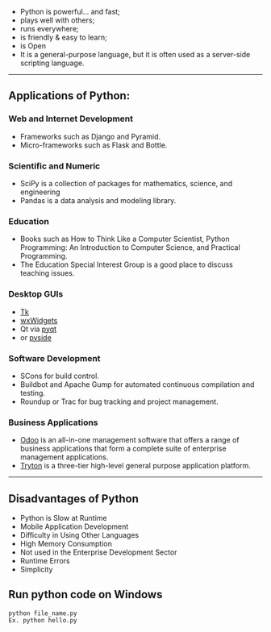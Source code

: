- Python is powerful... and fast;
- plays well with others;
- runs everywhere;
- is friendly & easy to learn;
- is Open
- It is a general-purpose language, but it is often used as a server-side scripting language.
<hr>

## Applications of Python:
### Web and Internet Development
  <ul>
    <li> Frameworks such as Django and Pyramid.</li>
    <li>Micro-frameworks such as Flask and Bottle. </li>
  </ul>
  
### Scientific and Numeric
   <ul>
    <li>SciPy is a collection of packages for mathematics, science, and engineering </li>
    <li>Pandas is a data analysis and modeling library.</li>
  </ul>
  
### Education
  <ul>
    <li>Books such as How to Think Like a Computer Scientist, Python Programming: An Introduction to Computer Science, and Practical Programming.
    <li>The Education Special Interest Group is a good place to discuss teaching issues.</li>   
   </ul>
   
### Desktop GUIs
 - [Tk](https://wiki.python.org/moin/TkInter)
 - [wxWidgets](https://www.wxpython.org/)
 - Qt via [pyqt](https://riverbankcomputing.com/software/pyqt/intro)
 - or [pyside](https://wiki.qt.io/Qt_for_Python)
### Software Development
  <ul>
      <li>SCons for build control.</li>
      <li>Buildbot and Apache Gump for automated continuous compilation and testing.</li>
      <li>Roundup or Trac for bug tracking and project management.</li>
  </ul>
  
### Business Applications
- [Odoo](https://www.odoo.com/) is an all-in-one management software that offers a range of business applications that form a complete suite of enterprise management applications.
- [Tryton](https://www.tryton.org/) is a three-tier high-level general purpose application platform.</li>
<hr>

## Disadvantages of Python
<ul>
<li>Python is Slow at Runtime</li>
<li>Mobile Application Development</li>
<li>Difficulty in Using Other Languages</li>
<li>High Memory Consumption</li>
<li>Not used in the Enterprise Development Sector</li>
<li>Runtime Errors</li>
<li>Simplicity</li>
</ul>

## Run python code on Windows
```
python file_name.py
Ex. python hello.py
```


 
